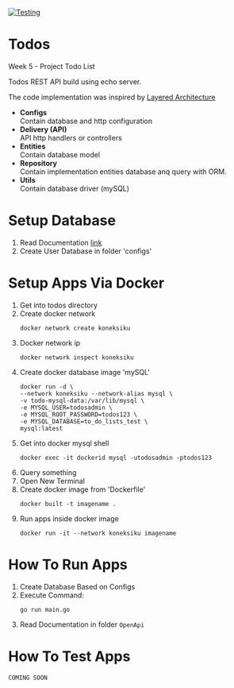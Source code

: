 [![Testing](https://github.com/herlianto-github/Todos/actions/workflows/aws.yml/badge.svg?branch=testing)](https://github.com/herlianto-github/Todos/actions/workflows/aws.yml)

# Todos
Week 5 - Project Todo List

Todos REST API build using echo server.

The code implementation was inspired by [Layered Architecture](https://www.oreilly.com/library/view/software-architecture-patterns/9781491971437/ch01.html)

- **Configs**<br/>Contain database and http configuration
- **Delivery (API)**<br/>API http handlers or controllers
- **Entities**<br/>Contain database model
- **Repository**<br/>Contain implementation entities database anq query with ORM.
- **Utils**<br/>Contain database driver (mySQL)

# Setup Database
1. Read Documentation [link](https://www.digitalocean.com/community/tutorials/how-to-create-a-new-user-and-grant-permissions-in-mysql)
2. Create User Database in folder 'configs'

# Setup Apps Via Docker
1. Get into todos directory
2. Create docker network
    ```
    docker network create koneksiku
    ```
3. Docker network ip
    ```
    docker network inspect koneksiku
    ```
4. Create docker database image 'mySQL'
    ```
    docker run -d \
    --network koneksiku --network-alias mysql \
    -v todo-mysql-data:/var/lib/mysql \
    -e MYSQL_USER=todosadmin \
    -e MYSQL_ROOT_PASSWORD=todos123 \
    -e MYSQL_DATABASE=to_do_lists_test \
    mysql:latest
    ```
5. Get into docker mysql shell
    ```
    docker exec -it dockerid mysql -utodosadmin -ptodos123
    ```
6. Query something
7. Open New Terminal
8. Create docker image from 'Dockerfile'
    ```
    docker built -t imagename .
    ```
9. Run apps inside docker image
    ```
    docker run -it --network koneksiku imagename
    ```
    

# How To Run Apps
1. Create Database Based on Configs
2. Execute Command:
    ```console
    go run main.go
    ```
3. Read Documentation in folder `OpenApi`


# How To Test Apps
```
COMING SOON
```

